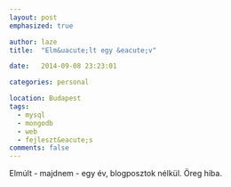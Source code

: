 ```yaml
---
layout: post
emphasized: true

author: laze
title:  "Elm&uacute;lt egy &eacute;v"

date:   2014-09-08 23:23:01

categories: personal

location: Budapest
tags:
  - mysql
  - mongodb
  - web
  - fejleszt&eacute;s
comments: false
---
```

Elmúlt - majdnem - egy év, blogposztok nélkül. Öreg hiba.